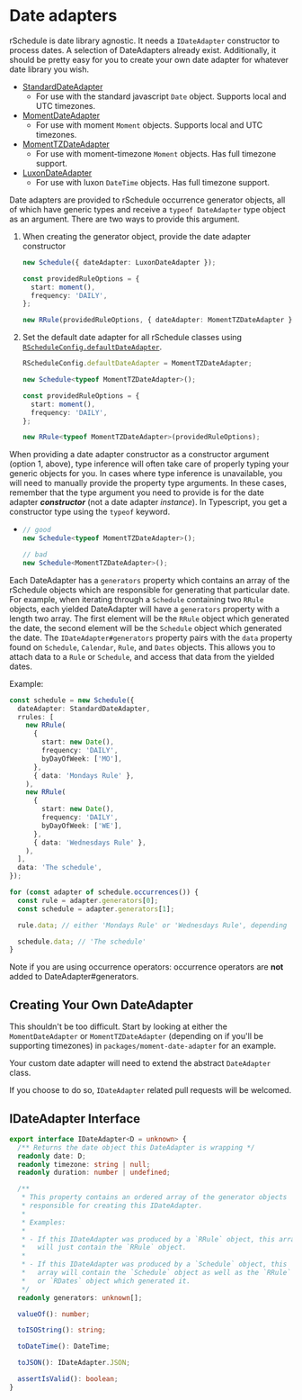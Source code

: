 # Date adapters

rSchedule is date library agnostic. It needs a `IDateAdapter` constructor to process dates. A selection of DateAdapters already exist. Additionally, it should be pretty easy for you to create your own date adapter for whatever date library you wish.

- [StandardDateAdapter](./standard-date-adapter)
  - For use with the standard javascript `Date` object. Supports local and UTC timezones.
- [MomentDateAdapter](./moment-date-adapter)
  - For use with moment `Moment` objects. Supports local and UTC timezones.
- [MomentTZDateAdapter](./moment-tz-date-adapter)
  - For use with moment-timezone `Moment` objects. Has full timezone support.
- [LuxonDateAdapter](./luxon-date-adapter)
  - For use with luxon `DateTime` objects. Has full timezone support.

Date adapters are provided to rSchedule occurrence generator objects, all of which have generic types and receive a `typeof DateAdapter` type object as an argument. There are two ways to provide this argument.

1. When creating the generator object, provide the date adapter constructor

   ```typescript
   new Schedule({ dateAdapter: LuxonDateAdapter });

   const providedRuleOptions = {
     start: moment(),
     frequency: 'DAILY',
   };

   new RRule(providedRuleOptions, { dateAdapter: MomentTZDateAdapter });
   ```

2. Set the default date adapter for all rSchedule classes using [`RScheduleConfig.defaultDateAdapter`](../usage/rschedule-config/#defaultDateAdapter).

   ```typescript
   RScheduleConfig.defaultDateAdapter = MomentTZDateAdapter;

   new Schedule<typeof MomentTZDateAdapter>();

   const providedRuleOptions = {
     start: moment(),
     frequency: 'DAILY',
   };

   new RRule<typeof MomentTZDateAdapter>(providedRuleOptions);
   ```

When providing a date adapter constructor as a constructor argument (option 1, above), type inference will often take care of properly typing your generic objects for you. In cases where type inference is unavailable, you will need to manually provide the property type arguments. In these cases, remember that the type argument you need to provide is for the date adapter **_constructor_** (not a date adapter _instance_). In Typescript, you get a constructor type using the `typeof` keyword.

- ```typescript
  // good
  new Schedule<typeof MomentTZDateAdapter>();

  // bad
  new Schedule<MomentTZDateAdapter>();
  ```

Each DateAdapter has a `generators` property which contains an array of the rSchedule objects which are responsible for generating that particular date. For example, when iterating through a `Schedule` containing two `RRule` objects, each yielded DateAdapter will have a `generators` property with a length two array. The first element will be the `RRule` object which generated the date, the second element will be the `Schedule` object which generated the date. The `IDateAdapter#generators` property pairs with the `data` property found on `Schedule`, `Calendar`, `Rule`, and `Dates` objects. This allows you to attach data to a `Rule` or `Schedule`, and access that data from the yielded dates.

Example:

```typescript
const schedule = new Schedule({
  dateAdapter: StandardDateAdapter,
  rrules: [
    new RRule(
      {
        start: new Date(),
        frequency: 'DAILY',
        byDayOfWeek: ['MO'],
      },
      { data: 'Mondays Rule' },
    ),
    new RRule(
      {
        start: new Date(),
        frequency: 'DAILY',
        byDayOfWeek: ['WE'],
      },
      { data: 'Wednesdays Rule' },
    ),
  ],
  data: 'The schedule',
});

for (const adapter of schedule.occurrences()) {
  const rule = adapter.generators[0];
  const schedule = adapter.generators[1];

  rule.data; // either 'Mondays Rule' or 'Wednesdays Rule', depending

  schedule.data; // 'The schedule'
}
```

Note if you are using occurrence operators: occurrence operators are **not** added to DateAdapter#generators.

## Creating Your Own DateAdapter

This shouldn't be too difficult. Start by looking at either the `MomentDateAdapter` or `MomentTZDateAdapter` (depending on if you'll be supporting timezones) in `packages/moment-date-adapter` for an example.

Your custom date adapter will need to extend the abstract `DateAdapter` class.

If you choose to do so, `IDateAdapter` related pull requests will be welcomed.

## IDateAdapter Interface

```typescript
export interface IDateAdapter<D = unknown> {
  /** Returns the date object this DateAdapter is wrapping */
  readonly date: D;
  readonly timezone: string | null;
  readonly duration: number | undefined;

  /**
   * This property contains an ordered array of the generator objects
   * responsible for creating this IDateAdapter.
   *
   * Examples:
   * 
   * - If this IDateAdapter was produced by a `RRule` object, this array
   *   will just contain the `RRule` object.
   * 
   * - If this IDateAdapter was produced by a `Schedule` object, this
   *   array will contain the `Schedule` object as well as the `RRule`
   *   or `RDates` object which generated it.
   */
  readonly generators: unknown[];

  valueOf(): number;

  toISOString(): string;

  toDateTime(): DateTime;

  toJSON(): IDateAdapter.JSON;

  assertIsValid(): boolean;
}
```